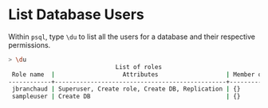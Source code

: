 # List Database Users

Within `psql`, type `\du` to list all the users for a database and their
respective permissions.

```bash
> \du
                              List of roles
 Role name  |                   Attributes                   | Member of
------------+------------------------------------------------+-----------
 jbranchaud | Superuser, Create role, Create DB, Replication | {}
 sampleuser | Create DB                                      | {}
 ```
